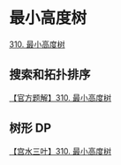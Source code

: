 # 最小高度树

[310. 最小高度树](https://leetcode.cn/problems/minimum-height-trees/)

## 搜索和拓扑排序

[【官方题解】310. 最小高度树](https://leetcode.cn/problems/minimum-height-trees/)

## 树形 DP

<!-- TODO 看不懂 -->

[【宫水三叶】310. 最小高度树](https://leetcode.cn/problems/minimum-height-trees/solution/by-ac_oier-7xio/)
